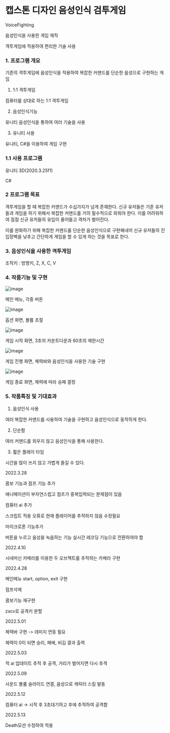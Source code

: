 # 캡스톤 디자인 음성인식 검투게임

VoiceFighting

음성인식을 사용한 게임 제작

격투게임에 적용하여 편리한 기술 사용

### 1. 프로그램 개요

기존의 격투게임에 음성인식을 적용하여 복잡한 커맨드를 단순한 음성으로 구현하는 게임

1. 1:1 격투게임

컴퓨터를 상대로 하는 1:1 격투게임

2. 음성인식기능

유니티 음성인식을 통하여 여러 기술을 사용

3. 유니티 사용

유니티, C#을 이용하여 게임 구현

### 1.1 사용 프로그램
유니티 3D(2020.3.25f1)

C#

### 2 프로그램 목표
격투게임을 할 때 복잡한 커맨드가 수십가지가 넘게 존재한다. 신규 유저들은 기존 유저들과 게임을 하기 위해서
복잡한 커맨드를 거의 필수적으로 외워야 한다. 이를 어려워하여 점점 신규 유저들의 유입이 줄어들고
격차가 벌어진다.

이를 완화하기 위해 복잡한 커맨드를 단순한 음성인식으로 구현해내어
신규 유저들의 진입장벽을 낮추고 간단하게 게임을 할 수 있게 하는 것을 목표로 한다.

### 3. 음성인식을 사용한 격투게임

조작키 : 방향키, Z, X, C, V


### 4. 작품기능 및 구현

![image](https://user-images.githubusercontent.com/35729343/169682880-d9b9c47d-4a1e-4568-90a8-194a1552085d.png)

메인 메뉴, 각종 버튼

![image](https://user-images.githubusercontent.com/35729343/169682894-ce78479a-a841-462a-a35c-70d4955a01e1.png)

옵션 화면, 볼륨 조절

![image](https://user-images.githubusercontent.com/35729343/169682909-1e70849f-82bb-4a1c-bcb0-61837ae96c28.png)

게임 시작 화면, 3초의 카운트다운과 60초의 제한시간

![image](https://user-images.githubusercontent.com/35729343/169682918-56514ccd-1039-4bb9-b875-b76911b5bacd.png)

게임 진행 화면, 체력바와 음성인식을 사용한 기술 구현

![image](https://user-images.githubusercontent.com/35729343/169682936-b7b18c0c-7f07-4e8b-aca2-896a26679d62.png)

게임 종료 화면, 체력에 따라 승패 결정

### 5. 작품특징 및 기대효과

1. 음성인식 사용

여러 복잡한 커맨드를 사용하여 기술을 구현하고 음성인식으로 동작하게 한다.

2. 단순함

여러 커맨드를 외우지 않고 음성인식을 통해 사용한다.

3. 짧은 플레이 타임

시간을 많이 쓰지 않고 가볍게 즐길 수 있다.

2022.3.28

콤보 기능과 점프 기능 추가

애니메이션이 부자연스럽고 점프가 중복입력되는 문제점이 있음

컴퓨터 ai 추가

스크립트 적용 오류로 현재 플레이어를 추적하지 않음 수정필요

마이크로폰 기능추가

버튼을 누르고 음성을 녹음하는 기능
실시간 레코딩 기능으로 전환하여야 함

2022.4.10

시네머신 카메라를 이용한 두 오브젝트를 추적하는 카메라 구현

2022.4.28

메인메뉴 start, option, exit 구현

점프삭제

콤보기능 재구현

zxcv로 공격키 분할

2022.5.01

체력바 구현 -> 데미지 연동 필요

체력이 0이 되면 승리, 패배, 비김 결과 출력

2022.5.03

적 ai 업데이트
추적 후 공격, 거리가 벌어지면 다시 추격

2022.5.09

사운드 볼륨 슬라이드 연결, 음성으로 캐릭터 스킬 발동

2022.5.12

컴퓨터 ai -> 시작 후 3초대기하고 후에 추적하여 공격함

2022.5.13

Death모션 수정하여 적용

